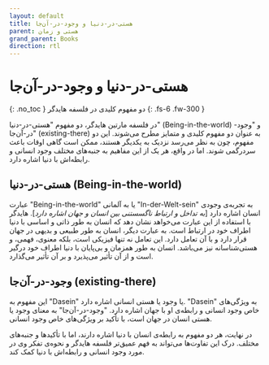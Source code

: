```yaml
---
layout: default
title: هستی-در-دنیا و وجود-در-آن‌جا
parent: هستی و زمان
grand_parent: Books
direction: rtl
---
```


# هستی-در-دنیا و وجود-در-آن‌جا
{: .no_toc }
دو مفهوم کلیدی در فلسفه هایدگر
{: .fs-6 .fw-300 }

در فلسفه مارتین هایدگر، دو مفهوم "هستی-در-دنیا" (Being-in-the-world) و "وجود-در-آن‌جا" (existing-there) به عنوان دو مفهوم کلیدی و متمایز مطرح می‌شوند. این دو مفهوم، چون به نظر می‌رسد نزدیک به یکدیگر هستند، ممکن است گاهی اوقات باعث سردرگمی شوند. اما در واقع، هر یک از این مفاهیم به جنبه‌های مختلف وجود انسانی و رابطه‌اش با دنیا اشاره دارد.

## هستی-در-دنیا (Being-in-the-world)
عبارت "Being-in-the-world" یا به آلمانی "In-der-Welt-sein" به تجربه‌ی وجودی انسان اشاره دارد [*به تداخل و ارتباط ناگسستنی بین انسان و جهان اشاره دارد*]. هایدگر با استفاده از این عبارت می‌خواهد نشان دهد که انسان به طور ذاتی و اساسی با دنیا اطراف خود در ارتباط است. به عبارت دیگر، انسان به طور طبیعی و بدیهی در جهان قرار دارد و با آن تعامل دارد. این تعامل نه تنها فیزیکی است، بلکه معنوی، فهمی، و هستی‌شناسانه نیز می‌باشد. انسان به طور همزمان و بی‌پایان با دنیا اطراف خود درگیر است و از آن تأثیر می‌پذیرد و بر آن تأثیر می‌گذارد.

## وجود-در-آن‌جا (existing-there)
این مفهوم به "Dasein" یا وجود یا هستی انسانی اشاره دارد. "Dasein" به ویژگی‌های خاص وجود انسانی و رابطه‌ی او با جهان اشاره دارد. "وجود-در-آن‌جا" به معنای وجود یا هستی انسان در جهان است، با تأکید بر ویژگی‌های خاص وجود انسانی.

در نهایت، هر دو مفهوم به رابطه‌ی انسان با دنیا اشاره دارند، اما با تأکید‌ها و جنبه‌های مختلف. درک این تفاوت‌ها می‌تواند به فهم عمیق‌تر فلسفه هایدگر و نحوه‌ی تفکر وی در مورد وجود انسانی و رابطه‌اش با دنیا کمک کند.
